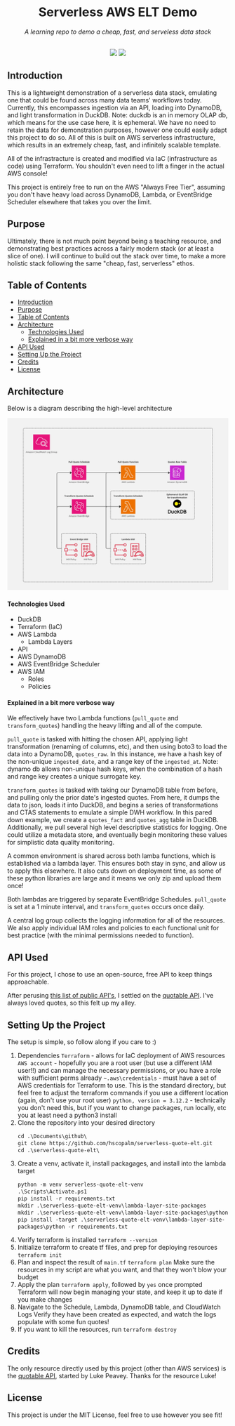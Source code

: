 <div align="center">
    <h1>Serverless AWS ELT Demo</h1>
    <i>A learning repo to demo a cheap, fast, and serveless data stack</i>
</div>
<br>
<p align="center">
  <img src="https://img.shields.io/badge/Harrison_Palmer-Author!-green" />
  <img src="https://img.shields.io/badge/MIT_License-Do_whatever!-yellow" />
</p>
 
## Introduction
This is a lightweight demonstration of a serverless data stack, emulating one that could be found across many data teams' workflows today. Currently, this encompasses ingestion via an API, loading into DynamoDB, and light transformation in DuckDB. Note: duckdb is an in memory OLAP db, which means for the use case here, it is ephemeral. We have no need to retain the data for demonstration purposes, however one could easily adapt this project to do so. All of this is built on AWS serverless infrastructure, which results in an extremely cheap, fast, and infinitely scalable template.

All of the infrastracture is created and modified via IaC (infrastructure as code) using Terraform. You shouldn't even need to lift a finger in the actual AWS console!

This project is entirely free to run on the AWS "Always Free Tier", assuming you don't have heavy load across DynamoDB, Lambda, or EventBridge Scheduler elsewhere that takes you over the limit.

## Purpose
Ultimately, there is not much point beyond being a teaching resource, and demonstrating best practices across a fairly modern stack (or at least a slice of one). I will continue to build out the stack over time, to make a more holistic stack following the same "cheap, fast, serverless" ethos.

## Table of Contents
- [Introduction](#introduction)
- [Purpose](#purpose)
- [Table of Contents](#table-of-contents)
- [Architecture](#architecture)
    - [Technologies Used](#technologies-used)
    - [Explained in a bit more verbose way](#explained-in-a-bit-more-verbose-way)
- [API Used](#api-used)
- [Setting Up the Project](#setting-up-the-project)
- [Credits](#credits)
- [License](#license)

## Architecture
Below is a diagram describing the high-level architecture

![Architecture Diagram](architecture_diagram.jpg)

#### Technologies Used
- DuckDB
- Terraform (IaC)
- AWS Lambda
  - Lambda Layers
- API
- AWS DynamoDB
- AWS EventBridge Scheduler
- AWS IAM
  - Roles
  - Policies
  
#### Explained in a bit more verbose way
We effectively have two Lambda functions (`pull_quote` and `transform_quotes`) handling the heavy lifting and all of the compute. 

`pull_quote` is tasked with hitting the chosen API, applying light transformation (renaming of columns, etc), and then using boto3 to load the data into a DynamoDB, `quotes_raw`. In this instance, we have a hash key of the non-unique `ingested_date`, and a range key of the `ingested_at`. Note: dynamo db allows non-unique hash keys, when the combination of a hash and range key creates a unique surrogate key.

`transform_quotes` is tasked with taking our DynamoDB table from before, and pulling only the prior date's ingested quotes. From here, it dumps the data to json, loads it into DuckDB, and begins a series of transformations and CTAS statements to emulate a simple DWH workflow. In this pared down example, we create a `quotes_fact` and `quotes_agg` table in DuckDB. Additionally, we pull several high level descriptive statistics for logging. One could utilize a metadata store, and eventually begin monitoring these values for simplistic data quality monitoring. 

A common environment is shared across both lamba functions, which is established via a lambda layer. This ensures both stay in sync, and allow us to apply this elsewhere. It also cuts down on deployment time, as some of these python libraries are large and it means we only zip and upload them once! 

Both lambdas are triggered by separate EventBridge Schedules. `pull_quote` is set at a 1 minute interval, and `transform_quotes` occurs once daily.

A central log group collects the logging information for all of the resources. We also apply individual IAM roles and policies to each functional unit for best practice (with the minimal permissions needed to function).


## API Used
For this project, I chose to use an open-source, free API to keep things approachable.

After perusing [this list of public API's](https://github.com/public-apis/public-apis), I settled on the [quotable API](https://github.com/lukePeavey/quotable). I've always loved quotes, so this felt up my alley.

## Setting Up the Project
The setup is simple, so follow along if you care to :)

1. Dependencies
   `Terraform` - allows for IaC deployment of AWS resources
   `AWS account` - hopefully you are a root user (but use a different IAM user!!) and can manage the necessary permissions, or you have a role with sufficient perms already
   `~.aws\credentials` - must have a set of AWS credentials for Terraform to use. This is the standard directory, but feel free to adjust the terraform commands if you use a different location (again, don't use your root user)
   `python, version = 3.12.2` - technically you don't need this, but if you want to change packages, run locally, etc you at least need a python3 install
2. Clone the repository into your desired directory
   ```
   cd .\Documents\github\
   git clone https://github.com/hscopalm/serverless-quote-elt.git
   cd .\serverless-quote-elt\
   ```
3. Create a venv, activate it, install packagages, and install into the lambda target
   ```
   python -m venv serverless-quote-elt-venv
   .\Scripts\Activate.ps1
   pip install -r requirements.txt
   mkdir .\serverless-quote-elt-venv\lambda-layer-site-packages
   mkdir .\serverless-quote-elt-venv\lambda-layer-site-packages\python
   pip install -target .\serverless-quote-elt-venv\lambda-layer-site-packages\python -r requirements.txt
   ```
4. Verify terraform is installed
   `terraform --version`
5. Initialize terraform to create tf files, and prep for deploying resources
   `terraform init`
6. Plan and inspect the result of `main.tf`
   `terraform plan`
   Make sure the resources in my script are what you want, and that they won't blow your budget
7. Apply the plan
   `terraform apply`, followed by `yes` once prompted
   Terraform will now begin managing your state, and keep it up to date if you make changes
8. Navigate to the Schedule, Lambda, DynamoDB table, and CloudWatch Logs
   Verify they have been created as expected, and watch the logs populate with some fun quotes!
9.  If you want to kill the resources, run `terraform destroy`

## Credits
The only resource directly used by this project (other than AWS services) is the [quotable API](https://github.com/lukePeavey/quotable), started by Luke Peavey. Thanks for the resource Luke!

## License
This project is under the MIT License, feel free to use however you see fit!